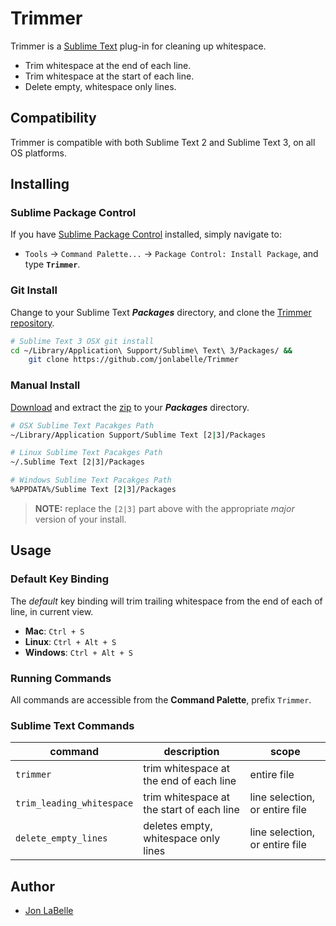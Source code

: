 Trimmer
=======

Trimmer is a [Sublime Text](http://www.sublimetext.com) plug-in for cleaning up whitespace.

- Trim whitespace at the end of each line.
- Trim whitespace at the start of each line.
- Delete empty, whitespace only lines.

Compatibility
-------------

Trimmer is compatible with both Sublime Text 2 and Sublime Text 3, on all OS platforms.


Installing
----------

### Sublime Package Control

If you have [Sublime Package Control](http://wbond.net/sublime_packages/package_control) installed, simply navigate to:

- `Tools` -> `Command Palette...` -> `Package Control: Install Package`, and type **`Trimmer`**.

### Git Install

Change to your Sublime Text ***Packages*** directory, and clone the [Trimmer repository](https://github.com/jonlabelle/Trimmer).

```sh
# Sublime Text 3 OSX git install
cd ~/Library/Application\ Support/Sublime\ Text\ 3/Packages/ &&
    git clone https://github.com/jonlabelle/Trimmer
```

### Manual Install

[Download](https://github.com/jonlabelle/Trimmer/zipball/master) and extract the [zip](https://github.com/jonlabelle/Trimmer/zipball/master) to your ***Packages*** directory.

```sh
# OSX Sublime Text Pacakges Path
~/Library/Application Support/Sublime Text [2|3]/Packages

# Linux Sublime Text Pacakges Path
~/.Sublime Text [2|3]/Packages

# Windows Sublime Text Pacakges Path
%APPDATA%/Sublime Text [2|3]/Packages
```

> **NOTE:** replace the `[2|3]` part above with the appropriate *major* version of your install.


Usage
-----

### Default Key Binding

The *default* key binding will trim trailing whitespace from the end of each of line, in current view.

- **Mac**: `Ctrl + S`
- **Linux**: `Ctrl + Alt + S`
- **Windows**: `Ctrl + Alt + S`

### Running Commands

All commands are accessible from the **Command Palette**, prefix `Trimmer`.

### Sublime Text Commands

|          command          |                description                |             scope              |
| ------------------------- | ----------------------------------------- | ------------------------------ |
| `trimmer`                 | trim whitespace at the end of each line   | entire file                    |
| `trim_leading_whitespace` | trim whitespace at the start of each line | line selection, or entire file |
| `delete_empty_lines`      | deletes empty, whitespace only lines      | line selection, or entire file |


Author
------

- [Jon LaBelle](http://jonlabelle.com/)
